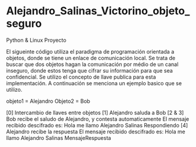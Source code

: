# Alejandro_Salinas_Victorino_objeto_seguro
Python &amp; Linux Proyecto

El sigueinte código utiliza el paradigma de programación orientada a objetos, donde se tiene un enlace de comunicación local. Se trata de buscar que dos objetos hagan la comunicación por médio de un canal inseguro, donde estos tenga que cifrar su información para que sea confidencial. Se utilizo el concepto de llave publica para esta implementación. A continuación se menciona un ejemplo basico que se utilizo. 

objeto1  = Alejandro
Objeto2 = Bob


[0] Intercambio de llaves entre objetos
[1] Alejandro saluda a Bob
[2 & 3]  Bob recibe el saludo de Alejandro, y contesta automaticamente
El mensaje recibido descifrado es:  Hola me llamo Alejandro Salinas
Respondiendo
[4] Alejandro recibe la respuesta
El mensaje recibido descifrado es:  Hola me llamo Alejandro Salinas MensajeRespuesta

